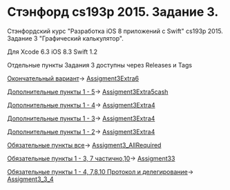 # Стэнфорд cs193p 2015. Задание 3.

Cтэнфордский курс "Разработка iOS 8 приложений с Swift" cs193p 2015. Задание 3 "Графический калькулятор".

Для Xcode 6.3 iOS 8.3 Swift 1.2

Отдельные пункты Задания 3 доступны через Releases и Tags

[Окончательный вариант](http://bestkora.com/IosDeveloper/zadanie-3-reshenie-dopolnitelnye-punkty-4-5-i-6-okonchanie/)-> [Assigment3Extra6](https://github.com/BestKora/CalculatorBrain-cs193p-2015-3/tree/Assignment3Extra6)

[Дополнительные пункты 1 - 5](http://bestkora.com/IosDeveloper/zadanie-3-reshenie-dopolnitelnye-punkty-4-5-i-6-okonchanie/)-> [Assigment3Extra5cash](https://github.com/BestKora/CalculatorBrain-cs193p-2015-3/tree/Assignment3Extra5cash)

[Дополнительные пункты 1 - 4](http://bestkora.com/IosDeveloper/zadanie-3-reshenie-dopolnitelnye-punkty-4-5-i-6-okonchanie/)-> [Assigment3Extra4](https://github.com/BestKora/CalculatorBrain-cs193p-2015-3/tree/Assignment3Extra4) 

[Дополнительные пункты 1 - 3](http://bestkora.com/IosDeveloper/zadanie-3-reshenie-dopolnitelnye-punkty/)-> [Assigment3Extra4](https://github.com/BestKora/CalculatorBrain-cs193p-2015-3/tree/Assignment3Extra123)

[Дополнительные пункты 1 - 2](http://bestkora.com/IosDeveloper/zadanie-3-reshenie-dopolnitelnye-punkty/)-> [Assigment3Extra4](https://github.com/BestKora/CalculatorBrain-cs193p-2015-3/tree/Assignment3Extra12correct)

[Обязательные пункты все](http://bestkora.com/IosDeveloper/zadanie-3-reshenie-nachalo-obyazatelnye-punkty-1-4/)-> [Assigment3_AllRequired](https://github.com/BestKora/CalculatorBrain-cs193p-2015-3/tree/Assigment3_AllRequired)

[Обязательные пункты 1 - 3, 7 частично,10](http://bestkora.com/IosDeveloper/zadanie-3-reshenie-nachalo-obyazatelnye-punkty-1-4/)-> [Assigment33](https://github.com/BestKora/CalculatorBrain-cs193p-2015-3/tree/Assigment33)

[Обязательные пункты 1 - 4, 7,8,10 Протокол и делегирование](http://bestkora.com/IosDeveloper/zadanie-3-reshenie-nachalo-obyazatelnye-punkty-1-4/)-> [Assigment3_3_4](https://github.com/BestKora/CalculatorBrain-cs193p-2015-3/tree/Assigment3_3_4)



